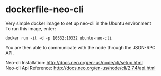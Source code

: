 # dockerfile-neo-cli

Very simple docker image to set up neo-cli in the Ubuntu environment\
To run this image, enter:
```
docker run -it -d -p 10332:10332 ubuntu-neo-cli
```
You are then able to communicate with the node through the JSON-RPC API.

Neo-cli Installation: <http://docs.neo.org/en-us/node/cli/setup.html> \
Neo-cli Api Reference: <http://docs.neo.org/en-us/node/cli/2.7.4/api.html>
